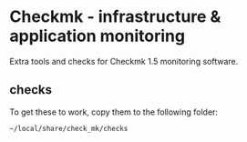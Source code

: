 # Checkmk - infrastructure & application monitoring

Extra tools and checks for Checkmk 1.5 monitoring software.

## checks

To get these to work, copy them to the following folder:

    ~/local/share/check_mk/checks